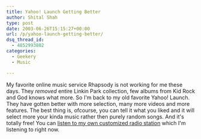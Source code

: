 ```yaml
---
title: Yahoo! Launch Getting Better
author: Shital Shah
type: post
date: 2003-06-26T15:15:27+00:00
url: /p/yahoo-launch-getting-better/
dsq_thread_id:
  - 4852993802
categories:
  - Geekery
  - Music

---
```

My favorite online music service Rhapsody is not working for me these days. They _removed_ entire Linkin Park collection, few albums from Kid Rock and God knows what more. So I'm back to my old favorite Yahoo! Launch. They have gotten better with more selection, many more videos and more features. The best thing is, ofcourse, you can tell it what you liked and it will select more your kinda music rather then purely random songs. And it's totally free! You can [listen to my own customized radio station][1] which I'm listening to right now.

 [1]: http://launch.yahoo.com/lc/?rt=0&rp1=0&rp2=1214708279